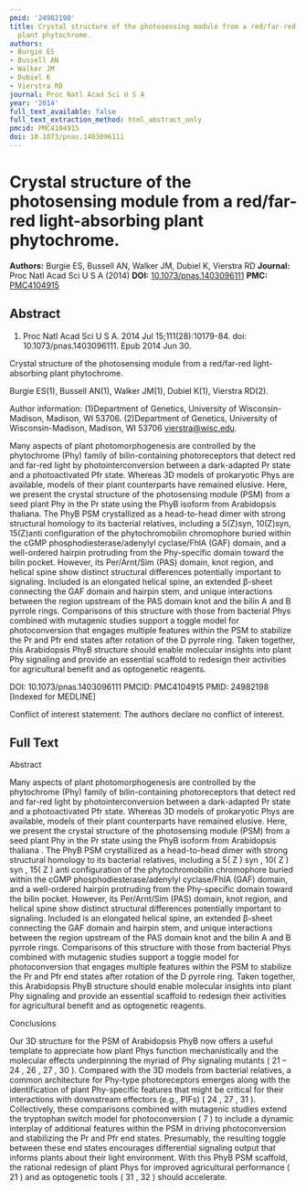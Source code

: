 ```yaml
---
pmid: '24982198'
title: Crystal structure of the photosensing module from a red/far-red light-absorbing
  plant phytochrome.
authors:
- Burgie ES
- Bussell AN
- Walker JM
- Dubiel K
- Vierstra RD
journal: Proc Natl Acad Sci U S A
year: '2014'
full_text_available: false
full_text_extraction_method: html_abstract_only
pmcid: PMC4104915
doi: 10.1073/pnas.1403096111
---
```


# Crystal structure of the photosensing module from a red/far-red light-absorbing plant phytochrome.
**Authors:** Burgie ES, Bussell AN, Walker JM, Dubiel K, Vierstra RD
**Journal:** Proc Natl Acad Sci U S A (2014)
**DOI:** [10.1073/pnas.1403096111](https://doi.org/10.1073/pnas.1403096111)
**PMC:** [PMC4104915](https://www.ncbi.nlm.nih.gov/pmc/articles/PMC4104915/)

## Abstract

1. Proc Natl Acad Sci U S A. 2014 Jul 15;111(28):10179-84. doi: 
10.1073/pnas.1403096111. Epub 2014 Jun 30.

Crystal structure of the photosensing module from a red/far-red light-absorbing 
plant phytochrome.

Burgie ES(1), Bussell AN(1), Walker JM(1), Dubiel K(1), Vierstra RD(2).

Author information:
(1)Department of Genetics, University of Wisconsin-Madison, Madison, WI 53706.
(2)Department of Genetics, University of Wisconsin-Madison, Madison, WI 53706 
vierstra@wisc.edu.

Many aspects of plant photomorphogenesis are controlled by the phytochrome (Phy) 
family of bilin-containing photoreceptors that detect red and far-red light by 
photointerconversion between a dark-adapted Pr state and a photoactivated Pfr 
state. Whereas 3D models of prokaryotic Phys are available, models of their 
plant counterparts have remained elusive. Here, we present the crystal structure 
of the photosensing module (PSM) from a seed plant Phy in the Pr state using the 
PhyB isoform from Arabidopsis thaliana. The PhyB PSM crystallized as a 
head-to-head dimer with strong structural homology to its bacterial relatives, 
including a 5(Z)syn, 10(Z)syn, 15(Z)anti configuration of the phytochromobilin 
chromophore buried within the cGMP phosphodiesterase/adenylyl cyclase/FhlA (GAF) 
domain, and a well-ordered hairpin protruding from the Phy-specific domain 
toward the bilin pocket. However, its Per/Arnt/Sim (PAS) domain, knot region, 
and helical spine show distinct structural differences potentially important to 
signaling. Included is an elongated helical spine, an extended β-sheet 
connecting the GAF domain and hairpin stem, and unique interactions between the 
region upstream of the PAS domain knot and the bilin A and B pyrrole rings. 
Comparisons of this structure with those from bacterial Phys combined with 
mutagenic studies support a toggle model for photoconversion that engages 
multiple features within the PSM to stabilize the Pr and Pfr end states after 
rotation of the D pyrrole ring. Taken together, this Arabidopsis PhyB structure 
should enable molecular insights into plant Phy signaling and provide an 
essential scaffold to redesign their activities for agricultural benefit and as 
optogenetic reagents.

DOI: 10.1073/pnas.1403096111
PMCID: PMC4104915
PMID: 24982198 [Indexed for MEDLINE]

Conflict of interest statement: The authors declare no conflict of interest.

## Full Text

Abstract

Many aspects of plant photomorphogenesis are controlled by the phytochrome (Phy) family of bilin-containing photoreceptors that detect red and far-red light by photointerconversion between a dark-adapted Pr state and a photoactivated Pfr state. Whereas 3D models of prokaryotic Phys are available, models of their plant counterparts have remained elusive. Here, we present the crystal structure of the photosensing module (PSM) from a seed plant Phy in the Pr state using the PhyB isoform from Arabidopsis thaliana . The PhyB PSM crystallized as a head-to-head dimer with strong structural homology to its bacterial relatives, including a 5( Z ) syn , 10( Z ) syn , 15( Z ) anti configuration of the phytochromobilin chromophore buried within the cGMP phosphodiesterase/adenylyl cyclase/FhlA (GAF) domain, and a well-ordered hairpin protruding from the Phy-specific domain toward the bilin pocket. However, its Per/Arnt/Sim (PAS) domain, knot region, and helical spine show distinct structural differences potentially important to signaling. Included is an elongated helical spine, an extended β-sheet connecting the GAF domain and hairpin stem, and unique interactions between the region upstream of the PAS domain knot and the bilin A and B pyrrole rings. Comparisons of this structure with those from bacterial Phys combined with mutagenic studies support a toggle model for photoconversion that engages multiple features within the PSM to stabilize the Pr and Pfr end states after rotation of the D pyrrole ring. Taken together, this Arabidopsis PhyB structure should enable molecular insights into plant Phy signaling and provide an essential scaffold to redesign their activities for agricultural benefit and as optogenetic reagents.

Conclusions

Our 3D structure for the PSM of Arabidopsis PhyB now offers a useful template to appreciate how plant Phys function mechanistically and the molecular effects underpinning the myriad of Phy signaling mutants ( 21 – 24 , 26 , 27 , 30 ). Compared with the 3D models from bacterial relatives, a common architecture for Phy-type photoreceptors emerges along with the identification of plant Phy-specific features that might be critical for their interactions with downstream effectors (e.g., PIFs) ( 24 , 27 , 31 ). Collectively, these comparisons combined with mutagenic studies extend the tryptophan switch model for photoconversion ( 7 ) to include a dynamic interplay of additional features within the PSM in driving photoconversion and stabilizing the Pr and Pfr end states. Presumably, the resulting toggle between these end states encourages differential signaling output that informs plants about their light environment. With this PhyB PSM scaffold, the rational redesign of plant Phys for improved agricultural performance ( 21 ) and as optogenetic tools ( 31 , 32 ) should accelerate.
